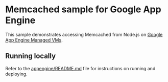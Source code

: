 # Memcached sample for Google App Engine

This sample demonstrates accessing Memcached from Node.js on
[Google App Engine Managed VMs](https://cloud.google.com/appengine).

## Running locally

Refer to the [appengine/README.md](../README.md) file for instructions on
running and deploying.
